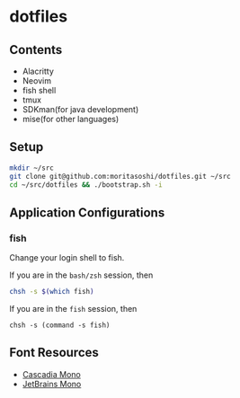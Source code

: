 # dotfiles

## Contents

- Alacritty
- Neovim
- fish shell
- tmux
- SDKman(for java development)
- mise(for other languages)

## Setup

```bash
mkdir ~/src
git clone git@github.com:moritasoshi/dotfiles.git ~/src
cd ~/src/dotfiles && ./bootstrap.sh -i
```

## Application Configurations

### fish

Change your login shell to fish.

If you are in the `bash/zsh` session, then

```bash
chsh -s $(which fish)
```

If you are in the `fish` session, then

```fish
chsh -s (command -s fish)
```

## Font Resources

- [Cascadia Mono](https://github.com/ryanoasis/nerd-fonts/tree/master/patched-fonts/CascadiaMono)
- [JetBrains Mono](https://github.com/ryanoasis/nerd-fonts/tree/master/patched-fonts/JetBrainsMono)
